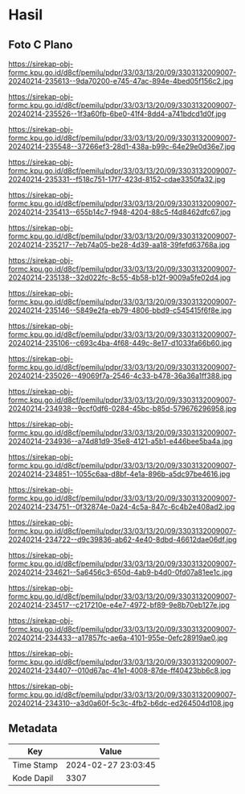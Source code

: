 # Hasil

## Foto C Plano

https://sirekap-obj-formc.kpu.go.id/d8cf/pemilu/pdpr/33/03/13/20/09/3303132009007-20240214-235613--9da70200-e745-47ac-894e-4bed05f156c2.jpg

https://sirekap-obj-formc.kpu.go.id/d8cf/pemilu/pdpr/33/03/13/20/09/3303132009007-20240214-235526--1f3a60fb-6be0-41f4-8dd4-a741bdcd1d0f.jpg

https://sirekap-obj-formc.kpu.go.id/d8cf/pemilu/pdpr/33/03/13/20/09/3303132009007-20240214-235548--37266ef3-28d1-438a-b99c-64e29e0d36e7.jpg

https://sirekap-obj-formc.kpu.go.id/d8cf/pemilu/pdpr/33/03/13/20/09/3303132009007-20240214-235331--f518c751-17f7-423d-8152-cdae3350fa32.jpg

https://sirekap-obj-formc.kpu.go.id/d8cf/pemilu/pdpr/33/03/13/20/09/3303132009007-20240214-235413--655b14c7-f948-4204-88c5-f4d8462dfc67.jpg

https://sirekap-obj-formc.kpu.go.id/d8cf/pemilu/pdpr/33/03/13/20/09/3303132009007-20240214-235217--7eb74a05-be28-4d39-aa18-39fefd63768a.jpg

https://sirekap-obj-formc.kpu.go.id/d8cf/pemilu/pdpr/33/03/13/20/09/3303132009007-20240214-235138--32d022fc-8c55-4b58-b12f-9009a5fe02d4.jpg

https://sirekap-obj-formc.kpu.go.id/d8cf/pemilu/pdpr/33/03/13/20/09/3303132009007-20240214-235146--5849e2fa-eb79-4806-bbd9-c545415f6f8e.jpg

https://sirekap-obj-formc.kpu.go.id/d8cf/pemilu/pdpr/33/03/13/20/09/3303132009007-20240214-235106--c693c4ba-4f68-449c-8e17-d1033fa66b60.jpg

https://sirekap-obj-formc.kpu.go.id/d8cf/pemilu/pdpr/33/03/13/20/09/3303132009007-20240214-235026--49069f7a-2546-4c33-b478-36a36a1ff388.jpg

https://sirekap-obj-formc.kpu.go.id/d8cf/pemilu/pdpr/33/03/13/20/09/3303132009007-20240214-234938--9ccf0df6-0284-45bc-b85d-579676296958.jpg

https://sirekap-obj-formc.kpu.go.id/d8cf/pemilu/pdpr/33/03/13/20/09/3303132009007-20240214-234936--a74d81d9-35e8-4121-a5b1-e446bee5ba4a.jpg

https://sirekap-obj-formc.kpu.go.id/d8cf/pemilu/pdpr/33/03/13/20/09/3303132009007-20240214-234851--1055c6aa-d8bf-4e1a-896b-a5dc97be4616.jpg

https://sirekap-obj-formc.kpu.go.id/d8cf/pemilu/pdpr/33/03/13/20/09/3303132009007-20240214-234751--0f32874e-0a24-4c5a-847c-6c4b2e408ad2.jpg

https://sirekap-obj-formc.kpu.go.id/d8cf/pemilu/pdpr/33/03/13/20/09/3303132009007-20240214-234722--d9c39836-ab62-4e40-8dbd-46612dae06df.jpg

https://sirekap-obj-formc.kpu.go.id/d8cf/pemilu/pdpr/33/03/13/20/09/3303132009007-20240214-234621--5a6456c3-650d-4ab9-b4d0-0fd07a81ee1c.jpg

https://sirekap-obj-formc.kpu.go.id/d8cf/pemilu/pdpr/33/03/13/20/09/3303132009007-20240214-234517--c217210e-e4e7-4972-bf89-9e8b70eb127e.jpg

https://sirekap-obj-formc.kpu.go.id/d8cf/pemilu/pdpr/33/03/13/20/09/3303132009007-20240214-234433--a17857fc-ae6a-4101-955e-0efc28919ae0.jpg

https://sirekap-obj-formc.kpu.go.id/d8cf/pemilu/pdpr/33/03/13/20/09/3303132009007-20240214-234407--010d67ac-41e1-4008-87de-ff40423bb6c8.jpg

https://sirekap-obj-formc.kpu.go.id/d8cf/pemilu/pdpr/33/03/13/20/09/3303132009007-20240214-234310--a3d0a60f-5c3c-4fb2-b6dc-ed264504d108.jpg


## Metadata

| Key        | Value               |
| ---------- | ------------------- |
| Time Stamp | 2024-02-27 23:03:45 |
| Kode Dapil | 3307                |



